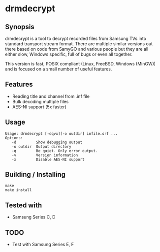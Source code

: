 drmdecrypt
==========

## Synopsis

drmdecrypt is a tool to decrypt recorded files from Samsung TVs
into standard transport stream format. There are multiple similar
versions out there based on code from SamyGO and various people
but they are all either slow, Windows specific, full of bugs or
even all together.

This version is fast, POSIX compliant (Linux, FreeBSD, Windows
(MinGW)) and is focused on a small number of useful features.

## Features
- Reading title and channel from .inf file
- Bulk decoding multiple files
- AES-NI support (5x faster)


## Usage

```
Usage: drmdecrypt [-dqvx][-o outdir] infile.srf ...
Options:
   -d         Show debugging output
   -o outdir  Output directory
   -q         Be quiet. Only error output.
   -v         Version information
   -x         Disable AES-NI support
```


## Building / Installing

```
make
make install
```

## Tested with
- Samsung Series C, D

## TODO

- Test with Samsung Series E, F

